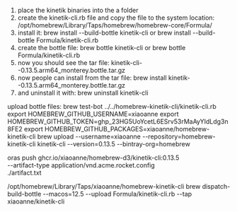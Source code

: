 1. place the kinetik binaries into the a folder
2. create the kinetik-cli.rb file and copy the file to the system location: /opt/homebrew/Library/Taps/homebrew/homebrew-core/Formula/
3. install it: brew install --build-bottle kinetik-cli or brew install --build-bottle Formula/kinetik-cli.rb
4. create the bottle file: brew bottle kinetik-cli or brew bottle Formula/kinetik-cli.rb
5. now you should see the tar file: kinetik-cli--0.13.5.arm64_monterey.bottle.tar.gz
6. now people can install from the tar file: brew install kinetik--0.13.5.arm64_monterey.bottle.tar.gz
7. and uninstall it with: brew uninstall kinetik-cli

upload bottle files:
brew test-bot  ../../homebrew-kinetik-cli/kinetik-cli.rb
export HOMEBREW_GITHUB_USERNAME=xiaoanne
export HOMEBREW_GITHUB_TOKEN=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
export HOMEBREW_GITHUB_PACKAGES=xiaoanne/homebrew-kinetik-cli
brew upload --username=xiaoanne --repository=homebrew-kinetik-cli kinetik-cli --version=0.13.5 --bintray-org=homebrew

oras push ghcr.io/xiaoanne/homebrew-d3/kinetik-cli:0.13.5 \
--artifact-type application/vnd.acme.rocket.config \
./artifact.txt

/opt/homebrew/Library/Taps/xiaoanne/homebrew-kinetik-cli
brew dispatch-build-bottle --macos=12.5 --upload Formula/kinetik-cli.rb --tap xiaoanne/kinetik-cli
